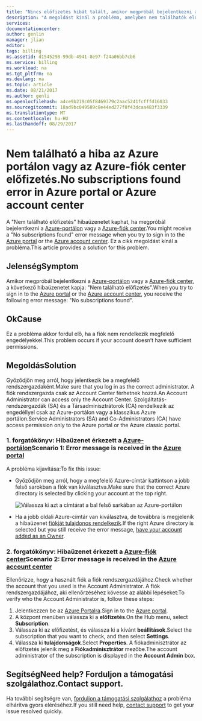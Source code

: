 ```yaml
---
title: "Nincs előfizetés hibát talált, amikor megpróbál bejelentkezni az Azure portál vagy az Azure-fiók center |} Microsoft Docs"
description: "A megoldást kínál a probléma, amelyben nem találhatók előfizetések hiba akkor fordul elő, amikor jelentkezzen be Azure-portálon vagy az Azure-fiók center."
services: 
documentationcenter: 
author: genlin
manager: jlian
editor: 
tags: billing
ms.assetid: d1545298-99db-4941-8e97-f24a06bb7cb6
ms.service: billing
ms.workload: na
ms.tgt_pltfrm: na
ms.devlang: na
ms.topic: article
ms.date: 08/21/2017
ms.author: genli
ms.openlocfilehash: a4ce9b219c05f8469379c2aac5241fcfffd16033
ms.sourcegitcommit: 18ad9bc049589c8e44ed277f8f43dcaa483f3339
ms.translationtype: MT
ms.contentlocale: hu-HU
ms.lasthandoff: 08/29/2017
---
```

# <a name="no-subscriptions-found-error-in-azure-portal-or-azure-account-center"></a><span data-ttu-id="e4578-103">Nem található a hiba az Azure portálon vagy az Azure-fiók center előfizetés.</span><span class="sxs-lookup"><span data-stu-id="e4578-103">No subscriptions found error in Azure portal or Azure account center</span></span>
<span data-ttu-id="e4578-104">A "Nem található előfizetés" hibaüzenetet kaphat, ha megpróbál bejelentkezni a [Azure-portálon](https://portal.azure.com/) vagy a [Azure-fiók center](https://account.windowsazure.com/Subscriptions).</span><span class="sxs-lookup"><span data-stu-id="e4578-104">You might receive a "No subscriptions found" error message when you try to sign in to the [Azure portal](https://portal.azure.com/) or the [Azure account center](https://account.windowsazure.com/Subscriptions).</span></span> <span data-ttu-id="e4578-105">Ez a cikk megoldást kínál a probléma.</span><span class="sxs-lookup"><span data-stu-id="e4578-105">This article provides a solution for this problem.</span></span>

## <a name="symptom"></a><span data-ttu-id="e4578-106">Jelenség</span><span class="sxs-lookup"><span data-stu-id="e4578-106">Symptom</span></span>

<span data-ttu-id="e4578-107">Amikor megpróbál bejelentkezni a [Azure-portálon](https://portal.azure.com/) vagy a [Azure-fiók center](https://account.windowsazure.com/Subscriptions), a következő hibaüzenetet kapja: "Nem található előfizetés".</span><span class="sxs-lookup"><span data-stu-id="e4578-107">When you try to sign in to the [Azure portal](https://portal.azure.com/) or the [Azure account center](https://account.windowsazure.com/Subscriptions), you receive the following error message: "No subscriptions found".</span></span>

## <a name="cause"></a><span data-ttu-id="e4578-108">Ok</span><span class="sxs-lookup"><span data-stu-id="e4578-108">Cause</span></span>

<span data-ttu-id="e4578-109">Ez a probléma akkor fordul elő, ha a fiók nem rendelkezik megfelelő engedélyekkel.</span><span class="sxs-lookup"><span data-stu-id="e4578-109">This problem occurs if your account doesn’t have sufficient permissions.</span></span> 

## <a name="solution"></a><span data-ttu-id="e4578-110">Megoldás</span><span class="sxs-lookup"><span data-stu-id="e4578-110">Solution</span></span>

<span data-ttu-id="e4578-111">Győződjön meg arról, hogy jelentkezik be a megfelelő rendszergazdaként.</span><span class="sxs-lookup"><span data-stu-id="e4578-111">Make sure that you log in as the correct administrator.</span></span> <span data-ttu-id="e4578-112">A fiók rendszergazda csak az Account Center férhetnek hozzá.</span><span class="sxs-lookup"><span data-stu-id="e4578-112">An Account Administrator can access only the Account Center.</span></span> <span data-ttu-id="e4578-113">Szolgáltatás-rendszergazdák (SA) és a Társadminisztrátorok (CA) rendelkezik az engedéllyel csak az Azure-portálon vagy a klasszikus Azure portálon.</span><span class="sxs-lookup"><span data-stu-id="e4578-113">Service Administrators (SA) and Co-Administrators (CA) have access permission only to the Azure portal or the Azure classic portal.</span></span>

### <a name="scenario-1-error-message-is-received-in-the-azure-portalhttpsportalazurecom"></a><span data-ttu-id="e4578-114">1. forgatókönyv: Hibaüzenet érkezett a [Azure-portálon](https://portal.azure.com)</span><span class="sxs-lookup"><span data-stu-id="e4578-114">Scenario 1: Error message is received in the [Azure portal](https://portal.azure.com)</span></span>

<span data-ttu-id="e4578-115">A probléma kijavítása:</span><span class="sxs-lookup"><span data-stu-id="e4578-115">To fix this issue:</span></span>

* <span data-ttu-id="e4578-116">Győződjön meg arról, hogy a megfelelő Azure-címtár kattintson a jobb felső sarokban a fiók van kiválasztva.</span><span class="sxs-lookup"><span data-stu-id="e4578-116">Make sure that the correct Azure directory is selected by clicking your account at the top right.</span></span>

  ![Válassza ki azt a címtárat a bal felső sarkában az Azure-portálon](./media/billing-no-subscriptions-found/directory-switch.png)

* <span data-ttu-id="e4578-118">Ha a jobb oldali Azure-címtár van kiválasztva, de továbbra is megjelenik a hibaüzenet [fiókját tulajdonos rendelkezik](billing-add-change-azure-subscription-administrator.md).</span><span class="sxs-lookup"><span data-stu-id="e4578-118">If the right Azure directory is selected but you still receive the error message, [have your account added as an Owner](billing-add-change-azure-subscription-administrator.md).</span></span>

### <a name="scenario-2-error-message-is-received-in-the-azure-account-centerhttpsaccountwindowsazurecomsubscriptions"></a><span data-ttu-id="e4578-119">2. forgatókönyv: Hibaüzenet érkezett a [Azure-fiók center](https://account.windowsazure.com/Subscriptions)</span><span class="sxs-lookup"><span data-stu-id="e4578-119">Scenario 2: Error message is received in the [Azure account center](https://account.windowsazure.com/Subscriptions)</span></span>

<span data-ttu-id="e4578-120">Ellenőrizze, hogy a használt fiók a fiók rendszergazdájához.</span><span class="sxs-lookup"><span data-stu-id="e4578-120">Check whether the account that you used is the Account Administrator.</span></span> <span data-ttu-id="e4578-121">A fiók rendszergazdájához, aki ellenőrzéséhez kövesse az alábbi lépéseket:</span><span class="sxs-lookup"><span data-stu-id="e4578-121">To verify who the Account Administrator is, follow these steps:</span></span>

1. <span data-ttu-id="e4578-122">Jelentkezzen be az [Azure Portalra](https://portal.azure.com).</span><span class="sxs-lookup"><span data-stu-id="e4578-122">Sign in to the [Azure portal](https://portal.azure.com).</span></span>
2. <span data-ttu-id="e4578-123">A központ menüben válassza ki a **előfizetés**.</span><span class="sxs-lookup"><span data-stu-id="e4578-123">On the Hub menu, select **Subscription**.</span></span>
3. <span data-ttu-id="e4578-124">Válassza ki az előfizetést, és válassza ki a kívánt **beállítások**.</span><span class="sxs-lookup"><span data-stu-id="e4578-124">Select the subscription that you want to check, and then select **Settings**.</span></span>
4. <span data-ttu-id="e4578-125">Válassza ki **tulajdonságok**.</span><span class="sxs-lookup"><span data-stu-id="e4578-125">Select **Properties**.</span></span> <span data-ttu-id="e4578-126">A fiókadminisztrátor az előfizetés jelenik meg a **Fiókadminisztrátor** mezőbe.</span><span class="sxs-lookup"><span data-stu-id="e4578-126">The account administrator of the subscription is displayed in the **Account Admin** box.</span></span>

## <a name="need-help-contact-support"></a><span data-ttu-id="e4578-127">Segítség</span><span class="sxs-lookup"><span data-stu-id="e4578-127">Need help?</span></span> <span data-ttu-id="e4578-128">Forduljon a támogatási szolgálathoz.</span><span class="sxs-lookup"><span data-stu-id="e4578-128">Contact support.</span></span>
<span data-ttu-id="e4578-129">Ha további segítségre van, [forduljon a támogatási szolgálathoz](http://go.microsoft.com/fwlink/?linkid=544831&clcid=0x409) a probléma elhárítva gyors eléréséhez.</span><span class="sxs-lookup"><span data-stu-id="e4578-129">If you still need help, [contact support](http://go.microsoft.com/fwlink/?linkid=544831&clcid=0x409) to get your issue resolved quickly.</span></span> 
